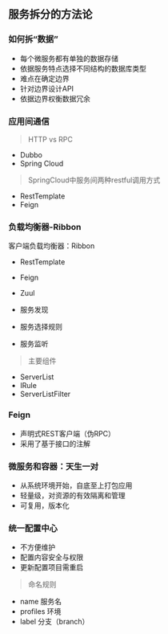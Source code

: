 ## 服务拆分的方法论

### 如何拆“数据”

* 每个微服务都有单独的数据存储
* 依据服务特点选择不同结构的数据库类型
* 难点在确定边界
* 针对边界设计API
* 依据边界权衡数据冗余

### 应用间通信

> HTTP vs RPC
* Dubbo
* Spring Cloud

> SpringCloud中服务间两种restful调用方式
* RestTemplate
* Feign

### 负载均衡器-Ribbon

客户端负载均衡器：Ribbon

* RestTemplate
* Feign
* Zuul

* 服务发现
* 服务选择规则
* 服务监听

> 主要组件

* ServerList
* IRule
* ServerListFilter

### Feign

* 声明式REST客户端（伪RPC）
* 采用了基于接口的注解

### 微服务和容器：天生一对

* 从系统环境开始，自底至上打包应用
* 轻量级，对资源的有效隔离和管理
* 可复用，版本化

### 统一配置中心

* 不方便维护
* 配置内容安全与权限
* 更新配置项目需重启

> 命名规则

* name 服务名
* profiles 环境
* label 分支（branch）